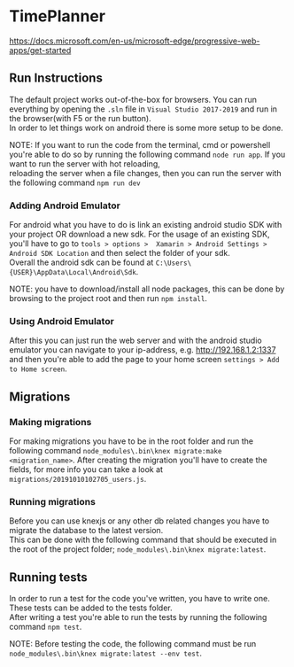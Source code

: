 # TimePlanner

https://docs.microsoft.com/en-us/microsoft-edge/progressive-web-apps/get-started


## Run Instructions

The default project works out-of-the-box for browsers. You can run everything by opening the 
`.sln` file in `Visual Studio 2017-2019` and run in the browser(with F5 or the run button).  
In order to let things work on android there is some more setup to be done. 

NOTE: If you want to run the code from the terminal, cmd or powershell you're able to do so  by 
running the following command `node run app`. If you want to run the server with hot reloading,  
reloading the server when a file changes, then you can run the server with the following command `npm run dev`

### Adding Android Emulator

For android what you have to do is link an existing android studio SDK with your project OR 
download a new sdk. For the usage of an existing SDK, you'll have to go to `tools > options > 
Xamarin > Android Settings > Android SDK Location` and then select the folder of your sdk.  
Overall the android sdk can be found at `C:\Users\{USER}\AppData\Local\Android\Sdk`.

NOTE: you have to download/install all node packages, this can be done by browsing to the project
root and then run `npm install`. 

### Using Android Emulator

After this you can just run the web server and with the android studio emulator you can 
navigate to your ip-address, e.g. http://192.168.1.2:1337 and then you're able to add the 
page to your home screen `settings > Add to Home screen`.


## Migrations

### Making migrations
For making migrations you have to be in the root folder and run the following command `node_modules\.bin\knex migrate:make <migration_name>`.
After creating the migration you'll have to create the fields, for more info you can take a look at `migrations/20191010102705_users.js`.

### Running migrations
Before you can use knexjs or any other db related changes you have to migrate the database to the latest version.  
This can be done with the following command that should be executed in the root of the project folder; `node_modules\.bin\knex migrate:latest`.  

## Running tests

In order to run a test for the code you've written, you have to write one. These tests can be added to the tests folder.  
After writing a test you're able to run the tests by running the following command `npm test`. 

NOTE: Before testing the code, the following command must be run `node_modules\.bin\knex migrate:latest --env test`.
